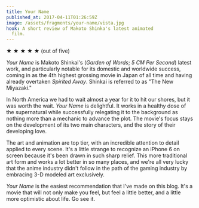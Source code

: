 ```yaml
---
title: Your Name
published_at: 2017-04-11T01:26:59Z
image: /assets/fragments/your-name/vista.jpg
hook: A short review of Makoto Shinka's latest animated
  film.
---
```


★ ★ ★ ★ ★ (out of five)

_Your Name_ is Makoto Shinkai's (_Garden of Words_; _5 CM
Per Second_) latest work, and particularly notable for its
domestic and worldwide success, coming in as the 4th highest
grossing movie in Japan of all time and having already
overtaken _Spirited Away_. Shinkai is referred to as "The
New Miyazaki."

In North America we had to wait almost a year for it to hit
our shores, but it was worth the wait. _Your Name_ is
delightful. It works in a healthy dose of the supernatural
while successfully relegating it to the background as
nothing more than a mechanic to advance the plot. The
movie's focus stays on the development of its two main
characters, and the story of their developing love.

The art and animation are top tier, with an incredible
attention to detail applied to every scene. It's a little
strange to recognize an iPhone 6 on screen because it's
been drawn in such sharp relief. This more traditional art
form and works a lot better in so many places, and we're
all very lucky that the anime industry didn't follow in the
path of the gaming industry by embracing 3-D modeled art
exclusively.

_Your Name_ is the easiest recommendation that I've made on
this blog. It's a movie that will not only make you feel,
but feel a little better, and a little more optimistic about
life. Go see it.
